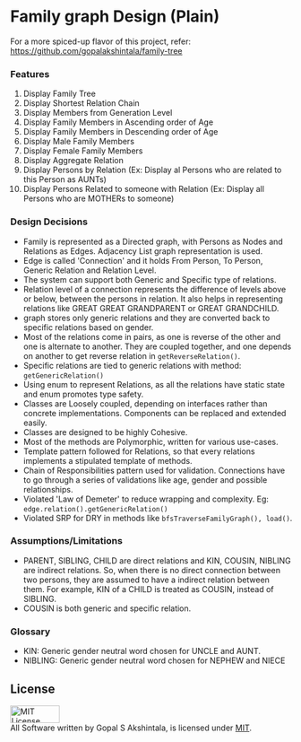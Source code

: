 # Family graph Design (Plain)
For a more spiced-up flavor of this project, refer: https://github.com/gopalakshintala/family-tree
### Features
1.  Display Family Tree
2.  Display Shortest Relation Chain
3.  Display Members from Generation Level
4.  Display Family Members in Ascending order of Age
5.  Display Family Members in Descending order of Age
6.  Display Male Family Members
7.  Display Female Family Members
8.  Display Aggregate Relation
9.  Display Persons by Relation (Ex: Display al Persons who are related to this Person as AUNTs)
10. Display Persons Related to someone with Relation (Ex: Display all Persons who are MOTHERs to someone)

### Design Decisions
- Family is represented as a Directed graph, with Persons as Nodes and Relations as Edges. Adjacency List graph representation is used.
- Edge is called 'Connection' and it holds From Person, To Person, Generic Relation and Relation Level.
- The system can support both Generic and Specific type of relations.
- Relation level of a connection represents the difference of levels above or below, between the persons in relation.
 It also helps in representing relations like GREAT GREAT GRANDPARENT or GREAT GRANDCHILD.
- graph stores only generic relations and they are converted back to specific relations based on gender.
- Most of the relations come in pairs, as one is reverse of the other and one is alternate to another. They are coupled 
together, and one depends on another to get reverse relation in `getReverseRelation()`. 
- Specific relations are tied to generic relations with method: `getGenericRelation()`
- Using enum to represent Relations, as all the relations have static state and enum promotes type safety.
- Classes are Loosely coupled, depending on interfaces rather than concrete implementations. Components can be 
replaced and extended easily.
- Classes are designed to be highly Cohesive.
- Most of the methods are Polymorphic, written for various use-cases.
- Template pattern followed for Relations, so that every relations implements a stipulated template of methods.
- Chain of Responsibilities pattern used for validation. Connections have to go through a series of validations like 
age, gender and possible relationships.
- Violated 'Law of Demeter' to reduce wrapping and complexity. Eg: `edge.relation().getGenericRelation()`
- Violated SRP for DRY in methods like `bfsTraverseFamilyGraph(), load()`.

### Assumptions/Limitations
- PARENT, SIBLING, CHILD are direct relations and KIN, COUSIN, NIBLING are indirect relations. So, when there is no 
direct connection between two persons, they are assumed to have a indirect relation between them. For example, KIN of
 a CHILD is treated as COUSIN, instead of SIBLING.
- COUSIN is both generic and specific relation.

### Glossary
- KIN: Generic gender neutral word chosen for UNCLE and AUNT.
- NIBLING: Generic gender neutral word chosen for NEPHEW and NIECE

## License
<a rel="license" href="https://opensource.org/licenses/MIT">
<img alt="MIT License" 
style="border-width:0" src="https://upload.wikimedia.org/wikipedia/commons/thumb/0/0c/MIT_logo.svg/800px-MIT_logo.svg.png" width="88" height="31"/></a><br/>
All Software written by Gopal S Akshintala, is licensed under <a rel="license" href="https://opensource.org/licenses/MIT">MIT</a>.